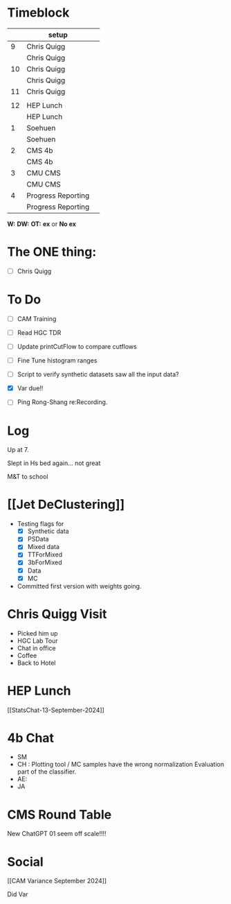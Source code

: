 # Timeblock

|     | setup              |     |
| --- | ------------------ | --- |
| 9   | Chris Quigg        |     |
|     | Chris Quigg        |     |
| 10  | Chris Quigg        |     |
|     | Chris Quigg        |     |
| 11  | Chris Quigg        |     |
|     |                    |     |
| 12  | HEP Lunch          |     |
|     | HEP Lunch          |     |
| 1   | Soehuen            |     |
|     | Soehuen            |     |
| 2   | CMS 4b             |     |
|     | CMS 4b             |     |
| 3   | CMU CMS            |     |
|     | CMU CMS            |     |
| 4   | Progress Reporting |     |
|     | Progress Reporting |     |

**W:**
**DW:**
**OT:**
**ex** or **No ex**

# The ONE thing: 
- [ ] Chris Quigg


# To Do
- [ ] CAM Training
- [ ] Read HGC TDR
- [ ] Update printCutFlow to compare cutflows
- [ ] Fine Tune histogram ranges
- [ ] Script to verify synthetic datasets saw all the input data?
- [x] Var due!!
- [ ] Ping Rong-Shang re:Recording. 


# Log

Up at 7. 

Slept in Hs bed again... not great

M&T to school

# [[Jet DeClustering]]
- Testing flags for 
	- [x] Synthetic data
	- [x] PSData
	- [x] Mixed data
	- [x] TTForMixed
	- [x] 3bForMixed
	- [x] Data
	- [x] MC
- Committed first version with weights going.

# Chris Quigg Visit
- Picked him up
- HGC Lab Tour
- Chat in office
- Coffee
- Back to Hotel

# HEP Lunch


[[StatsChat-13-September-2024]]

# 4b Chat
- SM
- CH : Plotting tool / MC samples have the wrong normalization
	 Evaluation part of the classifier.
- AE: 
- JA

# CMS Round Table


New ChatGPT 01 seem off scale!!!!

# Social


[[CAM Variance September 2024]]


Did Var


